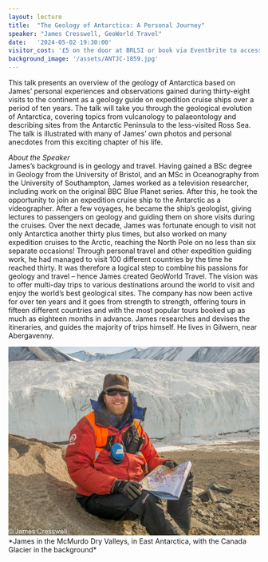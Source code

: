 ```yaml
---
layout: lecture
title:  "The Geology of Antarctica: A Personal Journey"
speaker: "James Cresswell, GeoWorld Travel"
date:   '2024-05-02 19:30:00'
visitor_cost: '£5 on the door at BRLSI or book via Eventbrite to access on Zoom'
background_image: '/assets/ANTJC-1859.jpg'
---
```

This talk presents an overview of the geology of Antarctica based on James’ personal experiences and observations gained during thirty-eight visits to the continent as a geology guide on expedition cruise ships over a period of ten years. The talk will take you through the geological evolution of Antarctica, covering topics from vulcanology to palaeontology and describing sites from the Antarctic Peninsula to the less-visited Ross Sea. The talk is illustrated with many of James’ own photos and personal anecdotes from this exciting chapter of his life.

*About the Speaker*
<br>
James’s background is in geology and travel. Having  gained a BSc degree in Geology from the University of Bristol, and an MSc in Oceanography from the University of Southampton, James worked as a television researcher, including work on the original BBC Blue Planet series. After this, he took the opportunity to join an expedition cruise ship to the Antarctic as a videographer. After a few voyages, he became the ship’s geologist, giving lectures to passengers on geology and guiding them on shore visits during the cruises. Over the next decade, James was fortunate enough to visit not only Antarctica another thirty plus times, but also worked on many expedition cruises to the Arctic, reaching the North Pole on no less than six separate occasions! Through personal travel and other expedition guiding work, he had managed to visit 100 different countries by the time he reached thirty. It was therefore a logical step to combine his passions for geology and travel – hence James created GeoWorld Travel. The vision was to offer multi-day trips to various destinations around the world to visit and enjoy the world’s best geological sites. The company has now been active for over ten years and it goes from strength to strength, offering tours in fifteen different countries and with the most popular tours booked up as much as eighteen months in advance. James researches and devises the itineraries, and guides the majority of trips himself. He lives in Gilwern, near Abergavenny.

<img src="/assets/DSC_2067.jpg">
<br>
*James in the McMurdo Dry Valleys, in East Antarctica, with the Canada Glacier in the background*